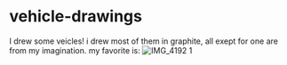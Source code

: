 # vehicle-drawings
I drew some veicles! i drew most of them in graphite, all exept for one are from my imagination. my favorite is:
![IMG_4192 1](https://github.com/user-attachments/assets/df2ab2da-c927-4484-97a1-f267e24aea9f)
